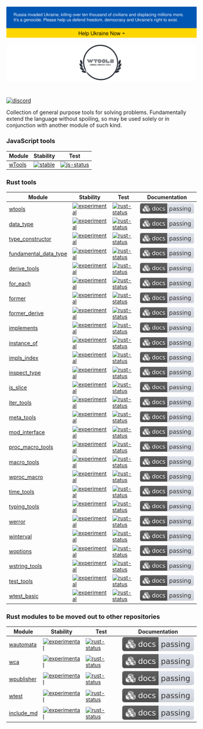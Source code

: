 [![Stand With Ukraine](https://raw.githubusercontent.com/vshymanskyy/StandWithUkraine/main/banner2-direct.svg)](https://stand-with-ukraine.pp.ua)

![wTools](./asset/img/logo_v2_wide_trans.png)

#

<!-- # Repository :: Tools -->

[![discord](https://img.shields.io/discord/872391416519737405?color=e3e8f0&logo=discord&logoColor=e3e8f0)](https://discord.gg/JwTG6d2b)

Collection of general purpose tools for solving problems. Fundamentally extend the language without spoiling, so may be used solely or in conjunction with another module of such kind.

### JavaScript tools

| Module | Stability | Test |
|--------|------|-----------|
| [wTools](./module/js/wTools) | [![stable](https://img.shields.io/badge/stability-stable-brightgreen.svg)](https://github.com/emersion/stability-badges#stable) | [![js-status](https://github.com/Wandalen/wTools/actions/workflows/StandardPublish.yml/badge.svg)](https://github.com/Wandalen/wTools/actions/workflows/StandardPublish.yml) |

### Rust tools

| Module | Stability | Test | Documentation |
|--------|-----------|------|---------------|
| [wtools](./module/rust/wtools) | [![experimental](https://img.shields.io/badge/stability-experimental-orange.svg)](https://github.com/emersion/stability-badges#experimental) | [![rust-status](https://github.com/Wandalen/wTools/actions/workflows/ModulewToolsPush.yml/badge.svg)](https://github.com/Wandalen/wTools/actions/workflows/ModulewToolsPush.yml) | [![docs.rs](./asset/img/docsrs.svg)](https://docs.rs/wtools) |
| [data_type](./module/rust/data_type) | [![experimental](https://img.shields.io/badge/stability-experimental-orange.svg)](https://github.com/emersion/stability-badges#experimental) | [![rust-status](https://github.com/Wandalen/wTools/actions/workflows/ModuleDataTypePush.yml/badge.svg)](https://github.com/Wandalen/wTools/actions/workflows/ModuleDataTypePush.yml) | [![docs.rs](./asset/img/docsrs.svg)](https://docs.rs/data_type) |
| [type_constructor](./module/rust_alias/type_constructor) | [![experimental](https://img.shields.io/badge/stability-experimental-orange.svg)](https://github.com/emersion/stability-badges#experimental) | [![rust-status](https://github.com/Wandalen/wTools/actions/workflows/ModuleTypeConstructorPush.yml/badge.svg)](https://github.com/Wandalen/wTools/actions/workflows/ModuleTypeConstructorPush.yml) | [![docs.rs](./asset/img/docsrs.svg)](https://docs.rs/type_constructor) |
| [fundamental_data_type](./module/rust_alias/fundamental_data_type) | [![experimental](https://img.shields.io/badge/stability-experimental-orange.svg)](https://github.com/emersion/stability-badges#experimental) | [![rust-status](https://github.com/Wandalen/wTools/actions/workflows/ModuleFundamentalDataTypePush.yml/badge.svg)](https://github.com/Wandalen/wTools/actions/workflows/ModuleFundamentalDataTypePush.yml) | [![docs.rs](./asset/img/docsrs.svg)](https://docs.rs/fundamental_data_type) |
| [derive_tools](./module/rust/derive_tools) | [![experimental](https://img.shields.io/badge/stability-experimental-orange.svg)](https://github.com/emersion/stability-badges#experimental) | [![rust-status](https://github.com/Wandalen/wTools/actions/workflows/ModuleDeriveToolsPush.yml/badge.svg)](https://github.com/Wandalen/wTools/actions/workflows/ModuleDeriveToolsPush.yml) | [![docs.rs](./asset/img/docsrs.svg)](https://docs.rs/derive_tools) |
| [for_each](./module/rust/for_each) | [![experimental](https://img.shields.io/badge/stability-experimental-orange.svg)](https://github.com/emersion/stability-badges#experimental) | [![rust-status](https://github.com/Wandalen/wTools/actions/workflows/ModuleForEachPush.yml/badge.svg)](https://github.com/Wandalen/wTools/actions/workflows/ModuleForEachPush.yml) | [![docs.rs](./asset/img/docsrs.svg)](https://docs.rs/for_each) |
| [former](./module/rust/former) | [![experimental](https://img.shields.io/badge/stability-experimental-orange.svg)](https://github.com/emersion/stability-badges#experimental) | [![rust-status](https://github.com/Wandalen/wTools/actions/workflows/ModuleFormerPush.yml/badge.svg)](https://github.com/Wandalen/wTools/actions/workflows/ModuleFormerPush.yml) | [![docs.rs](./asset/img/docsrs.svg)](https://docs.rs/former) |
| [former_derive](./module/rust_alias/former_derive) | [![experimental](https://img.shields.io/badge/stability-experimental-orange.svg)](https://github.com/emersion/stability-badges#experimental) | [![rust-status](https://github.com/Wandalen/wTools/actions/workflows/ModuleFormerDerivePush.yml/badge.svg)](https://github.com/Wandalen/wTools/actions/workflows/ModuleFormerDerivePush.yml) | [![docs.rs](./asset/img/docsrs.svg)](https://docs.rs/former_derive) |
| [implements](./module/rust/implements) | [![experimental](https://img.shields.io/badge/stability-experimental-orange.svg)](https://github.com/emersion/stability-badges#experimental) | [![rust-status](https://github.com/Wandalen/wTools/actions/workflows/ModuleImplementsPush.yml/badge.svg)](https://github.com/Wandalen/wTools/actions/workflows/ModuleImplementsPush.yml) | [![docs.rs](./asset/img/docsrs.svg)](https://docs.rs/implements) |
| [instance_of](./module/rust_alias/instance_of) | [![experimental](https://img.shields.io/badge/stability-experimental-orange.svg)](https://github.com/emersion/stability-badges#experimental) | [![rust-status](https://github.com/Wandalen/wTools/actions/workflows/ModuleInstanceOfPush.yml/badge.svg)](https://github.com/Wandalen/wTools/actions/workflows/ModuleInstanceOfPush.yml) | [![docs.rs](./asset/img/docsrs.svg)](https://docs.rs/instance_of) |
| [impls_index](./module/rust/impls_index) | [![experimental](https://img.shields.io/badge/stability-experimental-orange.svg)](https://github.com/emersion/stability-badges#experimental) | [![rust-status](https://github.com/Wandalen/wTools/actions/workflows/ModuleImplsIndexPush.yml/badge.svg)](https://github.com/Wandalen/wTools/actions/workflows/ModuleImplsIndexPush.yml) | [![docs.rs](./asset/img/docsrs.svg)](https://docs.rs/impls_index) |
| [inspect_type](./module/rust/inspect_type) | [![experimental](https://img.shields.io/badge/stability-experimental-orange.svg)](https://github.com/emersion/stability-badges#experimental) | [![rust-status](https://github.com/Wandalen/wTools/actions/workflows/ModuleInspectTypePush.yml/badge.svg)](https://github.com/Wandalen/wTools/actions/workflows/ModuleInspectTypePush.yml) | [![docs.rs](./asset/img/docsrs.svg)](https://docs.rs/inspect_type) |
| [is_slice](./module/rust/is_slice) | [![experimental](https://img.shields.io/badge/stability-experimental-orange.svg)](https://github.com/emersion/stability-badges#experimental) | [![rust-status](https://github.com/Wandalen/wTools/actions/workflows/ModuleIsSlicePush.yml/badge.svg)](https://github.com/Wandalen/wTools/actions/workflows/ModuleIsSlicePush.yml) | [![docs.rs](./asset/img/docsrs.svg)](https://docs.rs/is_slice) |
| [iter_tools](./module/rust/iter_tools) | [![experimental](https://img.shields.io/badge/stability-experimental-orange.svg)](https://github.com/emersion/stability-badges#experimental) | [![rust-status](https://github.com/Wandalen/wTools/actions/workflows/ModuleIterToolsPush.yml/badge.svg)](https://github.com/Wandalen/wTools/actions/workflows/ModuleIterToolsPush.yml) | [![docs.rs](./asset/img/docsrs.svg)](https://docs.rs/iter_tools) |
| [meta_tools](./module/rust/meta_tools) | [![experimental](https://img.shields.io/badge/stability-experimental-orange.svg)](https://github.com/emersion/stability-badges#experimental) | [![rust-status](https://github.com/Wandalen/wTools/actions/workflows/ModuleMetaToolsPush.yml/badge.svg)](https://github.com/Wandalen/wTools/actions/workflows/ModuleMetaToolsPush.yml) | [![docs.rs](./asset/img/docsrs.svg)](https://docs.rs/meta_tools) |
| [mod_interface](./module/rust/mod_interface) | [![experimental](https://img.shields.io/badge/stability-experimental-orange.svg)](https://github.com/emersion/stability-badges#experimental) | [![rust-status](https://github.com/Wandalen/wTools/actions/workflows/ModuleModInterfacePush.yml/badge.svg)](https://github.com/Wandalen/wTools/actions/workflows/ModuleModInterfacePush.yml) | [![docs.rs](./asset/img/docsrs.svg)](https://docs.rs/mod_interface) |
| [proc_macro_tools](./module/rust/proc_macro_tools) | [![experimental](https://img.shields.io/badge/stability-experimental-orange.svg)](https://github.com/emersion/stability-badges#experimental) | [![rust-status](https://github.com/Wandalen/wTools/actions/workflows/ModuleProcMacroToolsPush.yml/badge.svg)](https://github.com/Wandalen/wTools/actions/workflows/ModuleProcMacroToolsPush.yml) | [![docs.rs](./asset/img/docsrs.svg)](https://docs.rs/proc_macro_tools) |
| [macro_tools](./module/rust_alias/macro_tools) | [![experimental](https://img.shields.io/badge/stability-experimental-orange.svg)](https://github.com/emersion/stability-badges#experimental) | [![rust-status](https://github.com/Wandalen/wTools/actions/workflows/ModuleMacroToolsPush.yml/badge.svg)](https://github.com/Wandalen/wTools/actions/workflows/ModuleMacroToolsPush.yml) | [![docs.rs](./asset/img/docsrs.svg)](https://docs.rs/macro_tools) |
| [wproc_macro](./module/rust_alias/wproc_macro) | [![experimental](https://img.shields.io/badge/stability-experimental-orange.svg)](https://github.com/emersion/stability-badges#experimental) | [![rust-status](https://github.com/Wandalen/wTools/actions/workflows/ModulewProcMacroPush.yml/badge.svg)](https://github.com/Wandalen/wTools/actions/workflows/ModulewProcMacroPush.yml) | [![docs.rs](./asset/img/docsrs.svg)](https://docs.rs/wproc_macro) |
| [time_tools](./module/rust/time_tools) | [![experimental](https://img.shields.io/badge/stability-experimental-orange.svg)](https://github.com/emersion/stability-badges#experimental) | [![rust-status](https://github.com/Wandalen/wTools/actions/workflows/ModuleTimeToolsPush.yml/badge.svg)](https://github.com/Wandalen/wTools/actions/workflows/ModuleTimeToolsPush.yml) | [![docs.rs](./asset/img/docsrs.svg)](https://docs.rs/time_tools) |
| [typing_tools](./module/rust/typing_tools) | [![experimental](https://img.shields.io/badge/stability-experimental-orange.svg)](https://github.com/emersion/stability-badges#experimental) | [![rust-status](https://github.com/Wandalen/wTools/actions/workflows/ModuleTypingToolsPush.yml/badge.svg)](https://github.com/Wandalen/wTools/actions/workflows/ModuleTypingToolsPush.yml) | [![docs.rs](./asset/img/docsrs.svg)](https://docs.rs/typing_tools) |
| [werror](./module/rust/werror) | [![experimental](https://img.shields.io/badge/stability-experimental-orange.svg)](https://github.com/emersion/stability-badges#experimental) | [![rust-status](https://github.com/Wandalen/wTools/actions/workflows/ModulewErrorPush.yml/badge.svg)](https://github.com/Wandalen/wTools/actions/workflows/ModulewErrorPush.yml) | [![docs.rs](./asset/img/docsrs.svg)](https://docs.rs/werror) |
| [winterval](./module/rust/winterval) | [![experimental](https://img.shields.io/badge/stability-experimental-orange.svg)](https://github.com/emersion/stability-badges#experimental) | [![rust-status](https://github.com/Wandalen/wTools/actions/workflows/ModulewIntervalPush.yml/badge.svg)](https://github.com/Wandalen/wTools/actions/workflows/ModulewIntervalPush.yml) | [![docs.rs](./asset/img/docsrs.svg)](https://docs.rs/winterval) |
| [woptions](./module/rust/woptions) | [![experimental](https://img.shields.io/badge/stability-experimental-orange.svg)](https://github.com/emersion/stability-badges#experimental) | [![rust-status](https://github.com/Wandalen/wTools/actions/workflows/ModulewOptionsPush.yml/badge.svg)](https://github.com/Wandalen/wTools/actions/workflows/ModulewOptionsPush.yml) | [![docs.rs](./asset/img/docsrs.svg)](https://docs.rs/woptions) |
| [wstring_tools](./module/rust/wstring_tools) | [![experimental](https://img.shields.io/badge/stability-experimental-orange.svg)](https://github.com/emersion/stability-badges#experimental) | [![rust-status](https://github.com/Wandalen/wTools/actions/workflows/ModulewStringToolsPush.yml/badge.svg)](https://github.com/Wandalen/wTools/actions/workflows/ModulewStringToolsPush.yml) | [![docs.rs](./asset/img/docsrs.svg)](https://docs.rs/wstring_tools) |
| [test_tools](./module/rust/test_tools) | [![experimental](https://img.shields.io/badge/stability-experimental-orange.svg)](https://github.com/emersion/stability-badges#experimental) | [![rust-status](https://github.com/Wandalen/wTools/actions/workflows/ModuleTestToolsPush.yml/badge.svg)](https://github.com/Wandalen/wTools/actions/workflows/ModuleTestToolsPush.yml) | [![docs.rs](./asset/img/docsrs.svg)](https://docs.rs/test_tools) |
| [wtest_basic](./module/rust/wtest_basic) | [![experimental](https://img.shields.io/badge/stability-experimental-orange.svg)](https://github.com/emersion/stability-badges#experimental) | [![rust-status](https://github.com/Wandalen/wTools/actions/workflows/ModulewTestBasicPush.yml/badge.svg)](https://github.com/Wandalen/wTools/actions/workflows/ModulewTestBasicPush.yml) | [![docs.rs](./asset/img/docsrs.svg)](https://docs.rs/wtest_basic) |

### Rust modules to be moved out to other repositories

| Module | Stability | Test | Documentation |
|--------|-----------|------|---------------|
| [wautomata](./module/rust_move/wautomata) | [![experimental](https://img.shields.io/badge/stability-experimental-orange.svg)](https://github.com/emersion/stability-badges#experimental) | [![rust-status](https://github.com/Wandalen/wTools/actions/workflows/ModulewAutomataPush.yml/badge.svg)](https://github.com/Wandalen/wTools/actions/workflows/ModulewAutomataPush.yml) | [![docs.rs](./asset/img/docsrs.svg)](https://docs.rs/wautomata) |
| [wca](./module/rust_move/wca) | [![experimental](https://img.shields.io/badge/stability-experimental-orange.svg)](https://github.com/emersion/stability-badges#experimental) | [![rust-status](https://github.com/Wandalen/wTools/actions/workflows/ModulewCaPush.yml/badge.svg)](https://github.com/Wandalen/wTools/actions/workflows/ModulewCaPush.yml) | [![docs.rs](./asset/img/docsrs.svg)](https://docs.rs/wca) |
| [wpublisher](./module/rust_move/wpublisher) | [![experimental](https://img.shields.io/badge/stability-experimental-orange.svg)](https://github.com/emersion/stability-badges#experimental) | [![rust-status](https://github.com/Wandalen/wTools/actions/workflows/ModulewPublisherPush.yml/badge.svg)](https://github.com/Wandalen/wTools/actions/workflows/ModulewPublisherPush.yml) | [![docs.rs](./asset/img/docsrs.svg)](https://docs.rs/wpublisher) |
| [wtest](./module/rust_move/wtest) | [![experimental](https://img.shields.io/badge/stability-experimental-orange.svg)](https://github.com/emersion/stability-badges#experimental) | [![rust-status](https://github.com/Wandalen/wTools/actions/workflows/ModulewTestPush.yml/badge.svg)](https://github.com/Wandalen/wTools/actions/workflows/ModulewTestPush.yml) | [![docs.rs](./asset/img/docsrs.svg)](https://docs.rs/wtest) |
| [include_md](./module/rust_move/include_md) | [![experimental](https://img.shields.io/badge/stability-experimental-orange.svg)](https://github.com/emersion/stability-badges#experimental) | [![rust-status](https://github.com/Wandalen/wTools/actions/workflows/ModuleIncludeMdPush.yml/badge.svg)](https://github.com/Wandalen/wTools/actions/workflows/ModuleIncludeMdPush.yml) | [![docs.rs](./asset/img/docsrs.svg)](https://docs.rs/include_md) |
